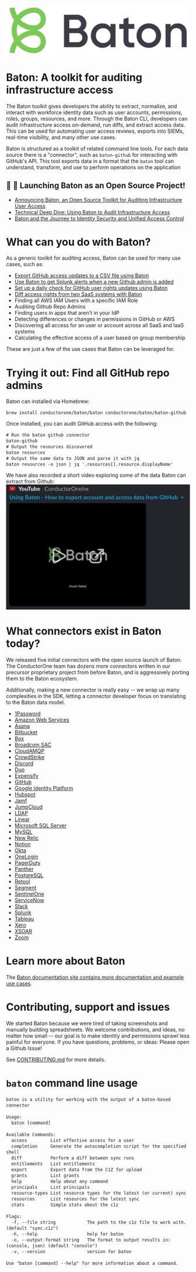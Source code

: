 
![Baton Logo](./docs/images/baton-logo.png)

# Baton: A toolkit for auditing infrastructure access

The Baton toolkit gives developers the ability to extract, normalize, and interact with workforce identity data such as user accounts, permissions, roles, groups, resources, and more. Through the Baton CLI, developers can audit infrastructure access on-demand, run diffs, and extract access data. This can be used for automating user access reviews, exports into SIEMs, real-time visibility, and many other use cases.

Baton is structured as a toolkit of related command line tools. For each data source there is a "connector", such as `baton-github` for interacting with GitHub's API. This tool exports data in a format that the `baton` tool can understand, transform, and use to perform operations on the application

## :tada: :tada: Launching Baton as an Open Source Project!
- [Announcing Baton, an Open Source Toolkit for Auditing Infrastructure User Access](https://www.conductorone.com/blog/announcing-baton-open-source-for-auditing-infrastructure-access/)
- [Technical Deep Dive: Using Baton to Audit Infrastructure Access](https://www.conductorone.com/blog/technical-deep-dive-using-baton-to-audit-infrastructure-access/)
- [Baton and the Journey to Identity Security and Unified Access Control](https://www.conductorone.com/blog/baton-journey-to-identity-security-and-unified-access/)


# What can you do with Baton?

As a generic toolkit for auditing access, Baton can be used for many use cases, such as:

 - [Export GitHub access updates to a CSV file using Baton](https://www.conductorone.com/docs/baton/github_integration/)
 - [Use Baton to get Splunk alerts when a new Github admin is added](https://www.conductorone.com/docs/baton/siem_integration/)
 - [Set up a daily check for GitHub user rights updates using Baton](https://www.conductorone.com/docs/baton/github_action_schedule/)
 - [Diff access rights from two SaaS systems with Baton](https://www.conductorone.com/docs/baton/saas_integration/)
- Finding all AWS IAM Users with a specific IAM Role
- Auditing Github Repo Admins
- Finding users in apps that aren't in your IdP
- Detecting differences or changes in permissions in GitHub or AWS
- Discovering all access for an user or account across all SaaS and IaaS systems
- Calculating the effective access of a user based on group membership

These are just a few of the use cases that Baton can be leveraged for.

# Trying it out: Find all GitHub repo admins

Baton can installed via Homebrew:

```
brew install conductorone/baton/baton conductorone/baton/baton-github
```

Once installed, you can audit GitHub access with the following:

```
# Run the baton github connector
baton-github 
# Output the resources discovered
baton resources
# Output the same data to JSON and parse it with jq
baton resources -o json | jq '.resources[].resource.displayName'
```

We have also recorded a short video exploring some of the data Baton can extract from Github:
[![Alt Video demo of using Baton with Github](./docs/images/baton-github-video.jpg)](http://www.youtube.com/watch?v=mgoPNvIc1U8 "VIDEO: Using Baton - How to export account and access data from GitHub")

# What connectors exist in Baton today?

We released five initial connectors with the open source launch of Baton. The ConductorOne team has dozens more connectors written in our precursor proprietary project from before Baton, and is aggressively porting them to the Baton ecosystem.

Additionally, making a new connector is really easy -- we wrap up many complexities in the SDK, letting a connector developer focus on translating to the Baton data model.

- [1Password](https://github.com/ConductorOne/baton-1password)
- [Amazon Web Services](https://github.com/ConductorOne/baton-aws)
- [Asana](https://github.com/ConductorOne/baton-asana)
- [Bitbucket](https://github.com/ConductorOne/baton-bitbucket)
- [Box](https://github.com/ConductorOne/baton-box)
- [Broadcom SAC](https://github.com/ConductorOne/baton-broadcom-sac)
- [CloudAMQP](https://github.com/ConductorOne/baton-cloudamqp)
- [CrowdStrike](https://github.com/ConductorOne/baton-crowdstrike)
- [Discord](https://github.com/ConductorOne/baton-discord) 
- [Duo](https://github.com/ConductorOne/baton-duo)
- [Expensify](https://github.com/ConductorOne/baton-expensify)
- [GitHub](https://github.com/ConductorOne/baton-github)
- [Google Identity Platform](https://github.com/ConductorOne/baton-google-identity-platform)
- [Hubspot](https://github.com/ConductorOne/baton-hubspot)
- [Jamf](https://github.com/ConductorOne/baton-jamf)
- [JumpCloud](https://github.com/ConductorOne/baton-jumpcloud)
- [LDAP](https://github.com/ConductorOne/baton-ldap)
- [Linear](https://github.com/ConductorOne/baton-linear)
- [Microsoft SQL Server](https://github.com/ConductorOne/baton-sql-server)
- [MySQL](https://github.com/ConductorOne/baton-mysql)
- [New Relic](https://github.com/ConductorOne/baton-newrelic) 
- [Notion](https://github.com/ConductorOne/baton-notion)
- [Okta](https://github.com/ConductorOne/baton-okta)
- [OneLogin](https://github.com/ConductorOne/baton-onelogin)   
- [PagerDuty](https://github.com/ConductorOne/baton-pagerduty)
- [Panther](https://github.com/ConductorOne/baton-panther)
- [PostgreSQL](https://github.com/ConductorOne/baton-postgresql)
- [Retool](https://github.com/ConductorOne/baton-retool)
- [Segment](https://github.com/ConductorOne/baton-segment) 
- [SentinelOne](https://github.com/ConductorOne/baton-sentinel-one) 
- [ServiceNow](https://github.com/ConductorOne/baton-servicenow)
- [Slack](https://github.com/ConductorOne/baton-slack)
- [Splunk](https://github.com/ConductorOne/baton-splunk)
- [Tableau](https://github.com/ConductorOne/baton-tableau)
- [Xero](https://github.com/ConductorOne/baton-xero) 
- [XSOAR](https://github.com/ConductorOne/baton-xsoar)
- [Zoom](https://github.com/ConductorOne/baton-zoom)

# Learn more about Baton

The [Baton documentation site contains more documentation and example use cases](https://www.conductorone.com/docs/baton/intro/).

# Contributing, support and issues

We started Baton because we were tired of taking screenshots and manually building spreadsheets.  We welcome contributions, and ideas, no matter how small -- our goal is to make identity and permissions sprawl less painful for everyone.  If you have questions, problems, or ideas: Please open a Github Issue!

See [CONTRIBUTING.md](./CONTRIBUTING.md) for more details.

# `baton` command line usage

```
baton is a utility for working with the output of a baton-based connector

Usage:
  baton [command]

Available Commands:
  access         List effective access for a user
  completion     Generate the autocompletion script for the specified shell
  diff           Perform a diff between sync runs
  entitlements   List entitlements
  export         Export data from the C1Z for upload
  grants         List grants
  help           Help about any command
  principals     List principals
  resource-types List resource types for the latest (or current) sync
  resources      List resources for the latest sync
  stats          Simple stats about the c1z

Flags:
  -f, --file string            The path to the c1z file to work with. (default "sync.c1z")
  -h, --help                   help for baton
  -o, --output-format string   The format to output results in: (console, json) (default "console")
  -v, --version                version for baton

Use "baton [command] --help" for more information about a command.
```
